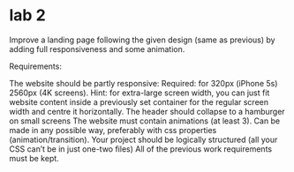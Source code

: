 # lab 2

 Improve a landing page following the given design (same as previous) by adding full responsiveness and some animation.
 
 Requirements:

The website should be partly responsive:
Required: for 320px (iPhone 5s)  2560px (4K screens).
Hint: for extra-large screen width, you can just fit website content inside a previously set container for the regular screen width and centre it horizontally.
The header should collapse to a hamburger on small screens
The website must contain animations (at least 3). Can be made in any possible way, preferably with css properties (animation/transition).
Your project should be logically structured (all your CSS can’t be in just one-two files)
All of the previous work requirements must be kept.
 
 

